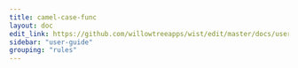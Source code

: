 ```yaml
---
title: camel-case-func
layout: doc
edit_link: https://github.com/willowtreeapps/wist/edit/master/docs/user-guide/rules/camel-case-func
sidebar: "user-guide"
grouping: "rules"
---
```

